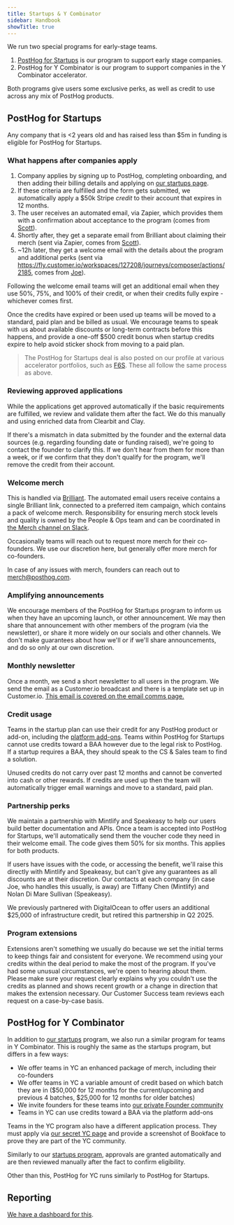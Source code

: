 ```yaml
---
title: Startups & Y Combinator
sidebar: Handbook
showTitle: true
---
```


We run two special programs for early-stage teams. 

1. [PostHog for Startups](/startups) is our program to support early stage companies.
2. PostHog for Y Combinator is our program to support companies in the Y Combinator accelerator.

Both programs give users some exclusive perks, as well as credit to use across any mix of PostHog products. 

## PostHog for Startups
Any company that is <2 years old and has raised less than $5m in funding is eligible for PostHog for Startups.

### What happens after companies apply
1. Company applies by signing up to PostHog, completing onboarding, and then adding their billing details and applying on [our startups page](https://app.posthog.com/startups).
2. If these criteria are fulfilled and the form gets submitted, we automatically apply a $50k Stripe _credit_ to their account that expires in 12 months.
3. The user receives an automated email, via Zapier, which provides them with a confirmation about acceptance to the program (comes from [Scott](community/profiles/32112)).
4. Shortly after, they get a separate email from Brilliant about claiming their merch (sent via Zapier, comes from [Scott](community/profiles/32112)).
5. ~12h later, they get a welcome email with the details about the program and additional perks (sent via https://fly.customer.io/workspaces/127208/journeys/composer/actions/2185, comes from [Joe](community/profiles/29070)).

Following the welcome email teams will get an additional email when they use 50%, 75%, and 100% of their credit, or when their credits fully expire - whichever comes first.

Once the credits have expired or been used up teams will be moved to a standard, paid plan and be billed as usual. We encourage teams to speak with us about available discounts or long-term contracts before this happens, and provide a one-off $500 credit bonus when startup credits expire to help avoid sticker shock from moving to a paid plan. 

> The PostHog for Startups deal is also posted on our profile at various accelerator portfolios, such as [F6S](https://www.f6s.com/company-deals/posthog/50k-in-credits-extras-13984). These all follow the same process as above.

### Reviewing approved applications

While the applications get approved automatically if the basic requirements are fulfilled, we review and validate them after the fact. We do this manually and using enriched data from Clearbit and Clay.

If there's a mismatch in data submitted by the founder and the external data sources (e.g. regarding founding date or funding raised), we're going to contact the founder to clarify this. If we don't hear from them for more than a week, or if we confirm that they don't qualify for the program, we'll remove the credit from their account.

### Welcome merch
This is handled via [Brilliant](https://www.brilliantmade.com/). The automated email users receive contains a single Brilliant link, connected to a preferred item campaign, which contains a pack of welcome merch. Responsibility for ensuring merch stock levels and quality is owned by the People & Ops team and can be coordinated in [the Merch channel on Slack](https://posthog.slack.com/archives/C04DWKH7DM3). 

Occasionally teams will reach out to request more merch for their co-founders. We use our discretion here, but generally offer more merch for co-founders. 

In case of any issues with merch, founders can reach out to merch@posthog.com.

### Amplifying announcements
We encourage members of the PostHog for Startups program to inform us when they have an upcoming launch, or other announcement. We may then share that announcement with other members of the program (via the newsletter), or share it more widely on our socials and other channels. We don't make guarantees about how we'll or if we'll share announcements, and do so only at our own discretion. 

### Monthly newsletter
Once a month, we send a short newsletter to all users in the program. We send the email as a Customer.io broadcast and there is a template set up in Customer.io. [This email is covered on the email comms page.](/handbook/words-and-pictures/email-comms)

### Credit usage
Teams in the startup plan can use their credit for any PostHog product or add-on, including the [platform add-ons](/platform-addons). Teams within PostHog for Startups cannot use credits toward a BAA however due to the legal risk to PostHog. If a startup requires a BAA, they should speak to the CS & Sales team to find a solution. 

Unused credits do not carry over past 12 months and cannot be converted into cash or other rewards. If credits are used up then the team will automatically trigger email warnings and move to a standard, paid plan. 

### Partnership perks
We maintain a partnership with Mintlify and Speakeasy to help our users build better documentation and APIs. Once a team is accepted into PostHog for Startups, we'll automatically send them the voucher code they need in their welcome email. The code gives them 50% for six months. This applies for both products. 

If users have issues with the code, or accessing the benefit, we'll raise this directly with Mintlify and Speakeasy, but can't give any guarantees as all discounts are at their discretion. Our contacts at each company (in case Joe, who handles this usually, is away) are Tiffany Chen (Mintlify) and Nolan Di Mare Sullivan (Speakeasy).

We previously partnered with DigitalOcean to offer users an additional $25,000 of infrastructure credit, but retired this partnership in Q2 2025.

### Program extensions
Extensions aren't something we usually do because we set the initial terms to keep things fair and consistent for everyone. We recommend using your credits within the deal period to make the most of the program. If you've had some unusual circumstances, we're open to hearing about them. Please make sure your request clearly explains why you couldn't use the credits as planned and shows recent growth or a change in direction that makes the extension necessary. Our Customer Success team reviews each request on a case-by-case basis.

## PostHog for Y Combinator 
In addition to [our startups](/startups) program, we also run a similar program for teams in Y Combinator. This is roughly the same as the startups program, but differs in a few ways: 

- We offer teams in YC an enhanced package of merch, including their co-founders
- We offer teams in YC a variable amount of credit based on which batch they are in ($50,000 for 12 months for the current/upcoming and previous 4 batches, $25,000 for 12 months for older batches)
- We invite founders for these teams into [our private Founder community](https://posthog.slack.com/archives/C04J1TJ11UZ)
- Teams in YC can use credits toward a BAA via the platform add-ons

Teams in the YC program also have a different application process. They must apply via [our secret YC page](https://app.posthog.com/startups/yc) and provide a screenshot of Bookface to prove they are part of the YC community. 

Similarly to our [startups program](/startups), approvals are granted automatically and are then reviewed manually after the fact to confirm eligibility.

Other than this, PostHog for YC runs similarly to PostHog for Startups. 

## Reporting
[We have a dashboard for this](https://us.posthog.com/project/2/dashboard/188364).

